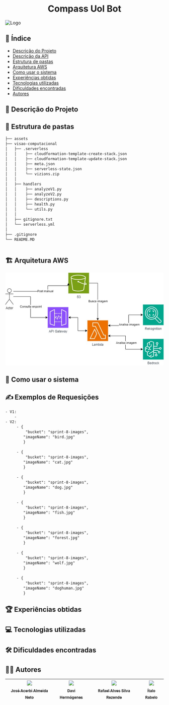 <h1 align="center">Compass Uol Bot</h1>

![Logo](https://s3.sa-east-1.amazonaws.com/remotar-assets-prod/company-profile-covers/cl7god9gt00lx04wg4p2a93zt.jpg)


## 📌 Índice
- [Descrição do Projeto](#-Descrição-do-Projeto)
- [Descrição da API](#-Descrição-da-API)
- [Estrutura de pastas](#-Estrutura-de-pastas)
- [Arquitetura AWS](#️-arquitetura-aws)
- [Como usar o sistema](#-como-usar-o-sistema)
- [Experiências obtidas](#-experiências-obtidas)
- [Tecnologias utilizadas](#-tecnologias-utilizadas)
- [Dificuldades encontradas](#️-dificuldades-encontradas)
- [Autores](#-autores)


## 📖 Descrição do Projeto

## 📂 Estrutura de pastas
```
├── assets
├── visao-computacional
│   ├── .serverless
│   │    ├── cloudformation-template-create-stack.json
│   │    ├── cloudformation-template-update-stack.json
│   │    ├── meta.json
│   │    ├── serverless-state.json
│   │    └── vizions.zip
│   │
│   ├── handlers
│   │    ├── analyzeV1.py
│   │    ├── analyzeV2.py
│   │    ├── descriptions.py
│   │    ├── health.py
│   │    └── utils.py
│   │         
│   ├── gitignore.txt
│   └── serverless.yml     
│                   
├── .gitignore                      
└── README.MD                        
                                           
```


## 🏗️ Arquitetura AWS
![arquitetura-base](./assets/arquitetura-base.jpg)  



## 🚀 Como usar o sistema

## ✍️ Exemplos de Requesições

    - V1:
        - 
    - V2:
         - {
             "bucket": "sprint-8-images",
            "imageName": "bird.jpg"
            }

         - {
             "bucket": "sprint-8-images",
            "imageName": "cat.jpg"
            }

         - {
             "bucket": "sprint-8-images",
            "imageName": "dog.jpg"
            }

         - {
             "bucket": "sprint-8-images",
            "imageName": "fish.jpg"
            }

         - {
             "bucket": "sprint-8-images",
            "imageName": "forest.jpg"
            }

         - {
             "bucket": "sprint-8-images",
            "imageName": "wolf.jpg"
            }

         - {
             "bucket": "sprint-8-images",
            "imageName": "doghuman.jpg"
            }

## 🏆 Experiências obtidas

## 💻 Tecnologias utilizadas


## 🛠️ Dificuldades encontradas


## ✍🏻 Autores
| [<img loading="lazy" src="https://avatars.githubusercontent.com/u/120669342?v=4" width=115><br><sub>José Acerbi Almeida Neto</sub>](https://github.com/JoseJaan) | [<img loading="lazy" src="https://avatars.githubusercontent.com/u/81874524?v=4" width=115><br><sub>Davi Hermógenes</sub>](https://github.com/DaviSiq) | [<img loading="lazy" src="https://avatars.githubusercontent.com/u/137515142?v=4" width=115><br><sub>Rafael Alves Silva Rezende</sub>](https://github.com/rafa-rez) | [<img loading="lazy" src="https://avatars.githubusercontent.com/u/107402049?v=4" width=115><br><sub>Ítalo Rabelo</sub>](https://github.com/italo-rabelo)
| :---: | :---: | :---: | :---: |

